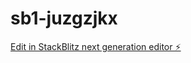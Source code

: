 # sb1-juzgzjkx

[Edit in StackBlitz next generation editor ⚡️](https://stackblitz.com/~/github.com/GrandpaKasmer/sb1-juzgzjkx)